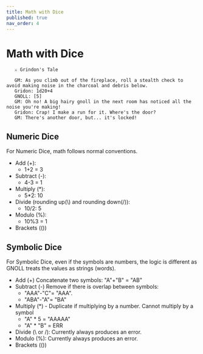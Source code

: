 ```yaml
---
title: Math with Dice
published: true
nav_order: 4
---
```


# Math with Dice

```
   ⚔️ Grindon's Tale
   
   GM: As you climb out of the fireplace, roll a stealth check to avoid making noise in the charcoal and debris below.
   Gridon: 1d20+4
   GNOLL: [5]
   GM: Oh no! A big hairy gnoll in the next room has noticed all the noise you're making!
   Gridon: Crap! I make a run for it. Where's the door?
   GM: There's another door, but... it's locked!
```

## Numeric Dice
For Numeric Dice, math follows normal conventions.
 - Add (+): 
   - 1+2 = 3
 - Subtract (-): 
   - 4-3 = 1
 - Multiply (*): 
   - 5*2: 10
 - Divide (rounding up(\\) and rounding down(/)): 
   - 10/2: 5
 - Modulo (%): 
   - 10%3 = 1
 - Brackets (())

## Symbolic Dice
For Symbolic Dice, even if the symbols are numbers, the logic is different as GNOLL treats the values as strings (words).

- Add (+) Concatenate two symbols: "A"+"B" = "AB"
- Subtract (-) Remove if there is overlap between symbols: 
   - "AAA"-"C"= "AAA".  
   - "ABA"-"A"= "BA"
- Multiply (*) - Duplicate if multiplying by a number. Cannot multiply by a symbol
   - "A" * 5 = "AAAAA"
   - "A" * "B" = ERR
- Divide (\\ or /): Currently always produces an error.
- Modulo (%): Currently always produces an error.
- Brackets (())

  

   
